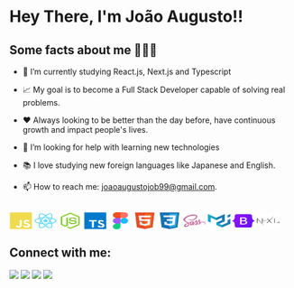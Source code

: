 # Hey There, I'm João Augusto!!

## Some facts about me 👨🏻‍💻

- 🌳 I’m currently studying React.js, Next.js and Typescript

- 📈 My goal is to become a Full Stack Developer capable of solving real problems. 

- ❤️ Always looking to be better than the day before, have continuous growth and impact people's lives.

- 🤔 I’m looking for help with learning new technologies 

- 📚 I love studying new foreign languages like Japanese and English.

-  📫 How to reach me: joaoaugustojob99@gmail.com.
  
<div style="display: inline_block"><br>
  <img align="center" alt="javascriot" height="30" width="40" src="https://raw.githubusercontent.com/devicons/devicon/master/icons/javascript/javascript-plain.svg">
  <img align="center" alt="react.js" height="30" width="40" src="https://raw.githubusercontent.com/devicons/devicon/master/icons/react/react-original.svg">
  <img align="center" alt="node" height="30" width="40" src="https://raw.githubusercontent.com/devicons/devicon/master/icons/nodejs/nodejs-original.svg">
  <img align="center" alt="typescript" height="30" width="40" src="https://raw.githubusercontent.com/devicons/devicon/master/icons/typescript/typescript-plain.svg">
  <img align="center" alt="figma" height="30" width="40" src="https://raw.githubusercontent.com/devicons/devicon/master/icons/figma/figma-original.svg">
  <img align="center" alt="html" height="30" width="40" src="https://raw.githubusercontent.com/devicons/devicon/master/icons/html5/html5-original.svg">
  <img align="center" alt="css" height="30" width="40" src="https://raw.githubusercontent.com/devicons/devicon/master/icons/css3/css3-original.svg">
  <img align="center" alt="sass" height="30" width="40" src="https://raw.githubusercontent.com/devicons/devicon/master/icons/sass/sass-original.svg">
  <img align="center" alt="materialui" height="30" width="40" src="https://raw.githubusercontent.com/devicons/devicon/master/icons/materialui/materialui-original.svg">
  <img align="center" alt="bootstrap" height="30" width="40" src="https://raw.githubusercontent.com/devicons/devicon/master/icons/bootstrap/bootstrap-original.svg">
  <img align="center" alt="next.js" height="30" width="40" src="https://raw.githubusercontent.com/devicons/devicon/master/icons/nextjs/nextjs-original-wordmark.svg">
</div>
  
   ## Connect with me:

 <div> 
  <a href="https://www.instagram.com/joao_augusto_001/" target="_blank"><img src="https://img.shields.io/badge/-Instagram-%23E4405F?style=for-the-badge&logo=instagram&logoColor=white" target="_blank"></a>
   <a href="https://www.linkedin.com/in/jo%C3%A3o-augusto-383b3b21a/" target="_blank"><img src="https://img.shields.io/badge/-LinkedIn-%230077B5?style=for-the-badge&logo=linkedin&logoColor=white" target="_blank"></a>
  <a href = "mailto:joaoaugustojob99@gmail.com"><img src="https://img.shields.io/badge/-Gmail-%23333?style=for-the-badge&logo=gmail&logoColor=white" target="_blank"></a>
 <a href="https://api.whatsapp.com/send?1=pt_BR&phone=5585998015610"><img src="https://img.shields.io/badge/WhatsApp-25D366?style=for-the-badge&logo=whatsapp&logoColor=white" target="_blank"></a>
   <p align="left">
</p>
</div>
